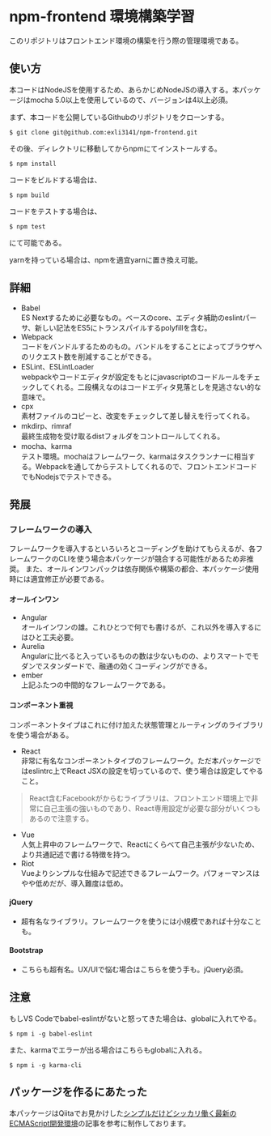 # npm-frontend 環境構築学習
このリポジトリはフロントエンド環境の構築を行う際の管理環境である。

## 使い方
本コードはNodeJSを使用するため、あらかじめNodeJSの導入する。本パッケージはmocha 5.0以上を使用しているので、バージョンは4以上必須。

まず、本コードを公開しているGithubのリポジトリをクローンする。

```
$ git clone git@github.com:exli3141/npm-frontend.git
```

その後、ディレクトリに移動してからnpmにてインストールする。

```
$ npm install
```

コードをビルドする場合は、

```
$ npm build
```

コードをテストする場合は、

```
$ npm test
```

にて可能である。

yarnを持っている場合は、npmを適宜yarnに置き換え可能。

## 詳細
- Babel  
ES Nextするために必要なもの。ベースのcore、エディタ補助のeslintパーサ、新しい記法をES5にトランスパイルするpolyfillを含む。
- Webpack  
コードをバンドルするためのもの。バンドルをすることによってブラウザへのリクエスト数を削減することができる。
- ESLint、ESLintLoader  
webpackやコードエディタが設定をもとにjavascriptのコードルールをチェックしてくれる。二段構えなのはコードエディタ見落としを見逃さない的な意味で。
- cpx  
素材ファイルのコピーと、改変をチェックして差し替えを行ってくれる。
- mkdirp、rimraf  
最終生成物を受け取るdistフォルダをコントロールしてくれる。
- mocha、karma  
テスト環境。mochaはフレームワーク、karmaはタスクランナーに相当する。Webpackを通してからテストしてくれるので、フロントエンドコードでもNodejsでテストできる。

## 発展

### フレームワークの導入
フレームワークを導入するといろいろとコーディングを助けてもらえるが、各フレームワークのCLIを使う場合本パッケージが競合する可能性があるため非推奨。
また、オールインワンパックは依存関係や構築の都合、本パッケージ使用時には適宜修正が必要である。

#### オールインワン
- Angular  
オールインワンの雄。これひとつで何でも書けるが、これ以外を導入するにはひと工夫必要。
- Aurelia  
Angularに比べると入っているものの数は少ないものの、よりスマートでモダンでスタンダードで、融通の効くコーディングができる。
- ember  
上記ふたつの中間的なフレームワークである。

#### コンポーネント重視
コンポーネントタイプはこれに付け加えた状態管理とルーティングのライブラリを使う場合がある。
- React  
非常に有名なコンポーネントタイプのフレームワーク。ただ本パッケージではeslintrc上でReact JSXの設定を切っているので、使う場合は設定してやること。  
> React含むFacebookがからむライブラリは、フロントエンド環境上で非常に自己主張の強いものであり、React専用設定が必要な部分がいくつもあるので注意する。
- Vue  
人気上昇中のフレームワークで、Reactにくらべて自己主張が少ないため、より共通記述で書ける特徴を持つ。
- Riot  
Vueよりシンプルな仕組みで記述できるフレームワーク。パフォーマンスはやや低めだが、導入難度は低め。

#### jQuery
- 超有名なライブラリ。フレームワークを使うには小規模であれば十分なことも。

#### Bootstrap
- こちらも超有名。UX/UIで悩む場合はこちらを使う手も。jQuery必須。

## 注意
もしVS Codeでbabel-eslintがないと怒ってきた場合は、globalに入れてやる。

```
$ npm i -g babel-eslint
```

また、karmaでエラーが出る場合はこちらもglobalに入れる。

```
$ npm i -g karma-cli
```

## パッケージを作るにあたった
本パッケージはQiitaでお見かけした[シンプルだけどシッカリ働く最新のECMAScript開発環境](https://qiita.com/zprodev/items/9d611a482715fa64512b)の記事を参考に制作しております。